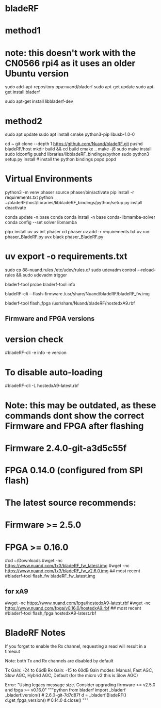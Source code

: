 # bladeRF

# method1
# note: this doesn't work with the CN0566 rpi4 as it uses an older Ubuntu version

sudo add-apt-repository ppa:nuand/bladerf
sudo apt-get update
sudo apt-get install bladerf

sudo apt-get install libbladerf-dev

# method2

sudo apt update
sudo apt install cmake python3-pip libusb-1.0-0

cd ~
git clone --depth 1 https://github.com/Nuand/bladeRF.git
pushd bladeRF/host
mkdir build && cd build
cmake ..
make -j8
sudo make install
sudo ldconfig
pushd libraries/libbladeRF_bindings/python
sudo python3 setup.py install # install the python bindings
popd
popd

# Virtual Environments

python3 -m venv phaser
source phaser/bin/activate
pip install -r requirements.txt
python ~/bladeRF/host/libraries/libbladeRF_bindings/python/setup.py install
deactivate

conda update -n base conda
conda install -n base conda-libmamba-solver
conda config --set solver libmamba

pipx install uv
uv init phaser
cd phaser
uv add -r requirements.txt
uv run phaser_BladeRF.py
uvx black phaser_BladeRF.py
# uv export -o requirements.txt 

sudo cp 88-nuand.rules /etc/udev/rules.d/
sudo udevadm control --reload-rules && sudo udevadm trigger

bladerf-tool probe
bladerf-tool info

bladeRF-cli --flash-firmware /usr/share/Nuand/bladeRF/bladeRF_fw.img

bladerf-tool flash_fpga /usr/share/Nuand/bladeRF/hostedxA9.rbf


## Firmware and FPGA versions
# version check
#bladeRF-cli -e info -e version
# To disable auto-loading
#bladeRF-cli -L hostedxA9-latest.rbf
# Note: this may be outdated, as these commands dont show the correct Firmware and FPGA after flashing

# Firmware 2.4.0-git-a3d5c55f
# FPGA 0.14.0 (configured from SPI flash)
# The latest source recommends:
# Firmware >= 2.5.0
# FPGA >= 0.16.0

#cd ~/Downloads
#wget -nc https://www.nuand.com/fx3/bladeRF_fw_latest.img
#wget -nc https://www.nuand.com/fx3/bladeRF_fw_v2.6.0.img ## most recent
#bladerf-tool flash_fw bladeRF_fw_latest.img

## for xA9
#wget -nc https://www.nuand.com/fpga/hostedxA9-latest.rbf
#wget -nc https://www.nuand.com/fpga/v0.16.0/hostedxA9.rbf ## most recent
#bladerf-tool flash_fpga hostedxA9-latest.rbf


# BladeRF Notes
If you forget to enable the Rx channel, requesting a read will result in a timeout

Note: both Tx and Rx channels are disabled by default

Tx Gain: -24 to 66dB
Rx Gain: -15 to 60dB
Gain modes: Manual, Fast AGC, Slow AGC, Hybrid AGC, Default (for the micro v2 this is Slow AGC)

Error: "Using legacy message size. Consider upgrading firmware >= v2.5.0 and fpga >= v0.16.0"
"""python
from bladerf import _bladerf
_bladerf.version() # 2.6.0-git-7d7d87f
d = _bladerf.BladeRF()
d.get_fpga_version() # 0.14.0
d.close()
"""
